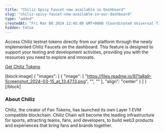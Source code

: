 ```yaml
---
title: "Chiliz Spicy Faucet now available in Dashboard"
slug: "chiliz-spicy-faucet-now-available-in-our-dashboard"
type: "added"
createdAt: "Fri Mar 08 2024 12:45:00 GMT+0000 (Coordinated Universal Time)"
hidden: false
---
```

Access Chiliz testnet tokens directly from our platform through the newly implemented Chiliz Faucets on the dashboard. This feature is designed to support your testing and development activities, providing you with the resources you need to explore and innovate.

[Get Chiliz Tokens](https://dashboard.tatum.io/faucets)

[block:image]
{
  "images": [
    {
      "image": [
        "https://files.readme.io/971a8a9-Screenshot_2024-03-15_at_13.47.13.png",
        "",
        ""
      ],
      "align": "center"
    }
  ]
}
[/block]


### About Chiliz

Chiliz, the creator of Fan Tokens, has launched its own Layer 1 EVM compatible blockchain. Chiliz Chain will become the leading infrastructure for sports, attracting teams, fans, and developers, to build web3 products and experiences that bring fans and brands together.